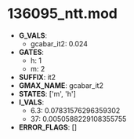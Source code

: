 # 136095_ntt.mod

- **G_VALS**:
  - gcabar_it2: 0.024
- **GATES**:
  - h: 1
  - m: 2
- **SUFFIX**: it2
- **GMAX_NAME**: gcabar_it2
- **STATES**: ['m', 'h']
- **I_VALS**:
  - 6.3: 0.07831576296359302
  - 37: 0.0050588229108355755
- **ERROR_FLAGS**: []
